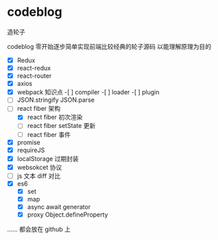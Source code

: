 # codeblog

造轮子

codeblog 零开始逐步简单实现前端比较经典的轮子源码 以能理解原理为目的

- [x] Redux
- [x] react-redux
- [x] react-router
- [x] axios
- [x] webpack 知识点 -[ ] compiler -[ ] loader -[ ] plugin
- [ ] JSON.stringify JSON.parse
- [ ] react fiber 架构
  - [x] react fiber 初次渲染
  - [ ] react fiber setState 更新
  - [ ] react fiber 事件
- [x] promise
- [x] requireJS
- [x] localStorage 过期封装
- [x] websokcet 协议
- [ ] js 文本 diff 对比
- [x] es6
  - [x] set
  - [x] map
  - [x] async await generator
  - [x] proxy Object.defineProperty

......
都会放在 github 上
